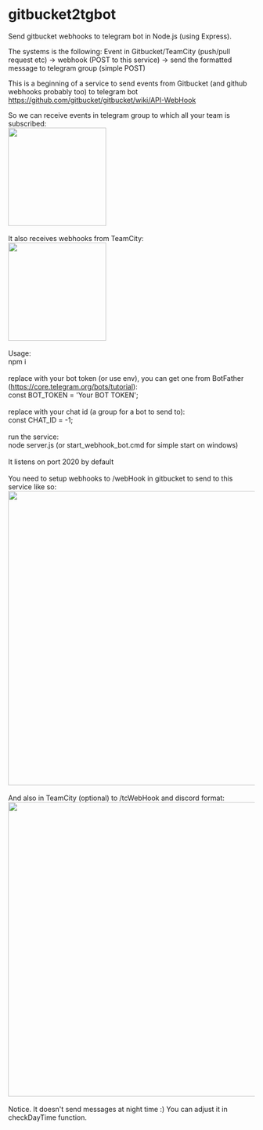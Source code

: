 # gitbucket2tgbot
Send gitbucket webhooks to telegram bot in Node.js (using Express).

The systems is the following:
Event in Gitbucket/TeamCity (push/pull request etc) -> webhook (POST to this service) -> send the formatted message to telegram group (simple POST)

This is a beginning of a service to send events from Gitbucket (and github webhooks probably too) to telegram bot https://github.com/gitbucket/gitbucket/wiki/API-WebHook

So we can receive events in telegram group to which all your team is subscribed:<br/>
<img src="https://github.com/freerider7777/gitbucket2tgbot/assets/6572573/e60b7e19-6ee2-43e6-988c-b90926cf3d30" width="200">
<br/><br/>
It also receives webhooks from TeamCity:<br/>
<img src="https://github.com/freerider7777/gitbucket2tgbot/assets/6572573/e7f0e409-110c-4434-8347-5afc2c054bb0" width="200">
<br/><br/>
Usage:<br/>
npm i
<br/><br/>
replace with your bot token (or use env), you can get one from BotFather (https://core.telegram.org/bots/tutorial):<br/>
const BOT_TOKEN = 'Your BOT TOKEN';
<br/><br/>
replace with your chat id (a group for a bot to send to):<br/>
const CHAT_ID = -1;
<br/><br/>
run the service:<br/>
node server.js (or start_webhook_bot.cmd for simple start on windows)
<br/><br/>
It listens on port 2020 by default
<br/><br/>
You need to setup webhooks to /webHook in gitbucket to send to this service like so:<br/>
<img src="https://github.com/freerider7777/gitbucket2tgbot/assets/6572573/b05df51a-4d84-4784-88c3-fc693c266e79" width="600">
<br/><br/>
And also in TeamCity (optional) to /tcWebHook and discord format:<br/>
<img src="https://github.com/freerider7777/gitbucket2tgbot/assets/6572573/329af22a-b542-4bd7-af11-ceb74b7cb423" width="600">
<br/><br/>
Notice. It doesn't send messages at night time :) You can adjust it in checkDayTime function.
